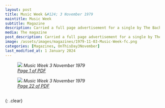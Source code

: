 ```yaml
---
layout: post
title: Music Week &#124; 3 November 1979
maintitle: Music Week
subtitle: Magazine
description: Carried a full page advertisement for a single by The Bachelors and one by Lena Zavaroni.
media: The magazine
post_description: Carried a full page advertisement for a single by The Bachelors and one by Lena Zavaroni.
image: /assets/images/magazines/1979-11-03-Music-Week-fc.png
categories: [Magazines, OnThisDay3November]
last_modified_at: 1 January 2024
---
```


<figure class="fig1">
<a href="/assets/images/magazines/1979-11-03-Music-Week-fc.png"><img src="/assets/images/magazines/1979-11-03-Music-Week-fc.png" class="full-width zoom-in" /></a>
<cite>Music Week 3 November 1979<br /><a class="external-link" href="https://www.worldradiohistory.com/UK/Music-Week/1979/Music-Week-1979-11-03.pdf">Page 1 of PDF</a></cite>
</figure>

<figure class="fig2">
<a href="/assets/images/magazines/1979-11-03-Music-Week-page-24.png"><img src="/assets/images/magazines/1979-11-03-Music-Week-page-24.png" class="full-width zoom-in" /></a>
<cite>Music Week 3 November 1979<br /><a class="external-link" href="https://www.worldradiohistory.com/UK/Music-Week/1979/Music-Week-1979-11-03.pdf#page=24">Page 22 of PDF</a></cite>
</figure>

<br />{: .clear}

